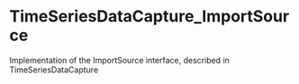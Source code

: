 # TimeSeriesDataCapture_ImportSource
Implementation of the ImportSource interface, described in TimeSeriesDataCapture 
